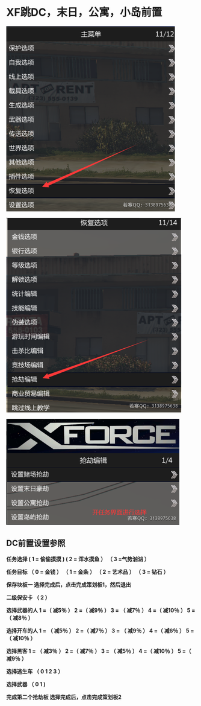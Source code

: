 # XF跳DC，末日，公寓，小岛前置

![](<../../.gitbook/assets/image (45).png>)

![](<../../.gitbook/assets/image (78).png>)

![](<../../.gitbook/assets/image (79) (1) (1).png>)

## **DC前置设置参照**

**任务选择         ( 1 = 偷偷摸摸 )     ( 2 = 浑水摸鱼 ）  （ 3 =气势汹汹 ）**

**任务目标         （ 0 = 金钱  ） （ 1 = 金条 ） （ 2 = 艺术品 ） （ 3 = 钻石 ）**

**保存块板一      选择完成后，点击完成策划板1，然后退出**   &#x20;

&#x20;**二级保安卡             （  2  ）**

**选择武器的人   1  =（ 减5％ ）    2  =（ 减9％ ）   3  = （ 减7％ ）   4  =（ 减10％ ）   5   =（ 减8％ ）**

**选择开车的人   1 = （ 减5％ ）    2  =（ 减7％ ）   3  = （ 减9％ ）   4  =（ 减6％  ）    5   =（ 减10％ ）**

**选择黑客          1 = （ 减3％ ）    2  =（ 减7％ ）   3  = （ 减5％ ）   4  =（ 减10％ ）   5   =（ 减9％ ）**

**选择逃生车      （  0     1     2     3 ）**         &#x20;

**选择武器          （ 0      1  )** &#x20;

**完成第二个抢劫板     选择完成后，点击完成策划板2**
